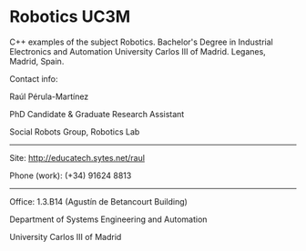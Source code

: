 Robotics UC3M
============

C++ examples of the subject Robotics.
Bachelor's Degree in Industrial Electronics and Automation
University Carlos III of Madrid.
Leganes, Madrid, Spain.

Contact info:

Raúl Pérula-Martínez

PhD Candidate & Graduate Research Assistant

Social Robots Group, Robotics Lab

---

Site: http://educatech.sytes.net/raul

Phone (work): (+34) 91624 8813

---

Office: 1.3.B14 (Agustín de Betancourt Building)

Department of Systems Engineering and Automation

University Carlos III of Madrid
